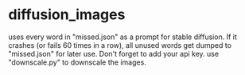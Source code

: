 # diffusion_images
uses every word in "missed.json" as a prompt for stable diffusion. If it crashes (or fails 60 times in a row), all unused words get dumped to "missed.json" for later use. Don't forget to add your api key. use "downscale.py" to downscale the images.
